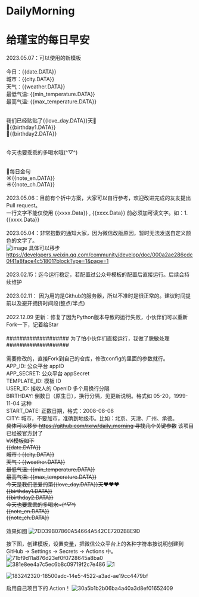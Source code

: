 # DailyMorning
# 给瑾宝的每日早安
2023.05.07：可以使用的新模板<br><br>
今日：{{date.DATA}}<br>
城市：{{city.DATA}}<br>
天气：{{weather.DATA}}<br>
最低气温: {{min_temperature.DATA}}<br>
最高气温: {{max_temperature.DATA}}<br><br>

我们已经贴贴了{{love_day.DATA}}天💝<br>
💌{{birthday1.DATA}}<br>
💌{{birthday2.DATA}}<br><br>

今天也要乖乖的多喝水哦(^▽^)<br><br>

👋每日金句<br>
☀{{note_en.DATA}}<br>
☀{{note_ch.DATA}}<br><br>
2023.05.06：目前有个折中方案，大家可以自行参考，欢迎改进完成的友友提出Pull request。<br>
一行文字不能仅使用 {{xxxx.Data}}  , {{xxxx.Data}} 前必须加可读文字。如：1. {{xxxx.Data}}<br><br>
2023.05.04：非常抱歉的通知大家，因为微信改版原因，暂时无法发送自定义颜色的文字了。<br>
![image](https://user-images.githubusercontent.com/64049788/236507390-29b4841b-d8db-4d67-a524-80107d093d41.png)
具体可以移步  https://developers.weixin.qq.com/community/develop/doc/000a2ae286cdc0f41a8face4c51801?blockType=1&page=1  <br><br>
2023.02.15：迄今运行稳定，若配置过公众号模板的配置后直接运行。后续会持续维护<br><br>
2023.02.11： 因为用的是Github的服务器，所以不准时是很正常的。建议时间提前以及避开拥挤时间段(整点/半点)<br><br>
2022.12.09 更新：修复了因为Python版本导致的运行失败，小伙伴们可以重新Fork一下，记着给Star<br><br>
################### 为了怕小伙伴们直接运行，我做了脱敏处理###################  <br>
<br>需要修改的，直接Fork到自己的仓库，修改config的里面的参数就行。<br>
APP_ID: 公众平台 appID<br>
APP_SECRET: 公众平台 appSecret<br>
TEMPLATE_ID: 模板 ID<br>
USER_ID: 接收人的 OpenID 多个用换行分隔<br>
BIRTHDAY: 倒数日（原生日），换行分隔，见更新说明。格式如 05-20，1999-11-04 这种<br>
START_DATE: 正数日期，格式：2008-08-08<br>
CITY: 城市，不要加市，准确到地级市。比如：北京、天津、广州、承德。  
~~具体可以移步 https://github.com/rxrw/daily_morning 寻找几个关键参数~~  该项目已经被官方封了  <br>
<del>
VX模板如下  
{{date.DATA}}   
城市：{{city.DATA}}   
天气：{{weather.DATA}}   
最低气温: {{min_temperature.DATA}}   
最高气温: {{max_temperature.DATA}}   
今天是我们恋爱的第{{love_day.DATA}}天❤❤❤  
{{birthday1.DATA}}  
{{birthday2.DATA}}  
今天也要乖乖的多喝水~(*^▽^*)  
{{note_en.DATA}}   
{{note_ch.DATA}}  
</del><br>
效果如图
![7DD39B07860A54664A542CE7202B8E9D](https://user-images.githubusercontent.com/64049788/187068544-f7a97567-d1f3-42d5-a762-7357c5c3d113.png)

按下图，创建模板，设置变量，把微信公众平台上的各种字符串按说明创建到 GitHub -> Settings -> Secrets -> Actions 中。
![71bf9d11a876d23ef0f0728645a8ba0](https://user-images.githubusercontent.com/9566402/183242301-fd6ab30e-bfe5-4245-b2a9-f690184db307.png)
![381e8ee4a7c5ec6b8c09719f2c7e486](https://user-images.githubusercontent.com/9566402/183242295-4dcf06bb-2083-4883-8745-0af753ca805c.png)
![1](https://user-images.githubusercontent.com/64049788/190543003-2e33fe0c-a278-492e-96fa-3be0b3110e83.png)

![183242320-18500adc-14e5-4522-a3ad-ae19cc4479bf](https://github.com/oldsixoldsix/DailyMorning_Star/assets/105780157/3b70b6f2-3819-46f7-92ba-d5f2eed38013)

启用自己项目下的 Action！
![30a5b1b2b06ba4a40a3d8ef01652409](https://user-images.githubusercontent.com/9566402/183242334-9943c538-ba3d-4d01-8377-d040143b7560.png)

